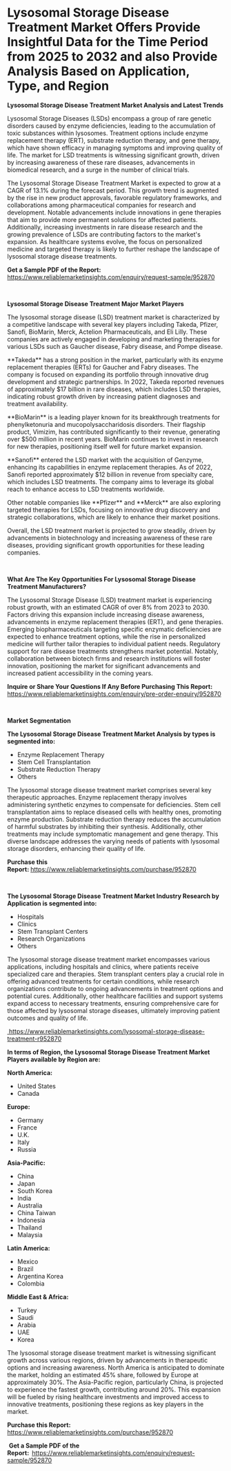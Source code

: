 <p><h1>Lysosomal Storage Disease Treatment Market Offers Provide Insightful Data for the Time Period from 2025 to 2032 and also Provide Analysis Based on Application, Type, and Region</h1></p><p><strong>Lysosomal Storage Disease Treatment Market Analysis and Latest Trends</strong></p>
<p><p>Lysosomal Storage Diseases (LSDs) encompass a group of rare genetic disorders caused by enzyme deficiencies, leading to the accumulation of toxic substances within lysosomes. Treatment options include enzyme replacement therapy (ERT), substrate reduction therapy, and gene therapy, which have shown efficacy in managing symptoms and improving quality of life. The market for LSD treatments is witnessing significant growth, driven by increasing awareness of these rare diseases, advancements in biomedical research, and a surge in the number of clinical trials.</p><p>The Lysosomal Storage Disease Treatment Market is expected to grow at a CAGR of 13.1% during the forecast period. This growth trend is augmented by the rise in new product approvals, favorable regulatory frameworks, and collaborations among pharmaceutical companies for research and development. Notable advancements include innovations in gene therapies that aim to provide more permanent solutions for affected patients. Additionally, increasing investments in rare disease research and the growing prevalence of LSDs are contributing factors to the market's expansion. As healthcare systems evolve, the focus on personalized medicine and targeted therapy is likely to further reshape the landscape of lysosomal storage disease treatments.</p></p>
<p><strong>Get a Sample PDF of the Report:&nbsp;</strong> <a href="https://www.reliablemarketinsights.com/enquiry/request-sample/952870?utm_campaign=2441&utm_medium=2&utm_source=Github&utm_content=ia&utm_term=18042025&utm_id=lysosomal-storage-disease-treatment">https://www.reliablemarketinsights.com/enquiry/request-sample/952870</a></p>
<p>&nbsp;</p>
<p><strong>Lysosomal Storage Disease Treatment Major Market Players</strong></p>
<p><p>The lysosomal storage disease (LSD) treatment market is characterized by a competitive landscape with several key players including Takeda, Pfizer, Sanofi, BioMarin, Merck, Actelion Pharmaceuticals, and Eli Lilly. These companies are actively engaged in developing and marketing therapies for various LSDs such as Gaucher disease, Fabry disease, and Pompe disease.</p><p>**Takeda** has a strong position in the market, particularly with its enzyme replacement therapies (ERTs) for Gaucher and Fabry diseases. The company is focused on expanding its portfolio through innovative drug development and strategic partnerships. In 2022, Takeda reported revenues of approximately $17 billion in rare diseases, which includes LSD therapies, indicating robust growth driven by increasing patient diagnoses and treatment availability.</p><p>**BioMarin** is a leading player known for its breakthrough treatments for phenylketonuria and mucopolysaccharidosis disorders. Their flagship product, Vimizim, has contributed significantly to their revenue, generating over $500 million in recent years. BioMarin continues to invest in research for new therapies, positioning itself well for future market expansion.</p><p>**Sanofi** entered the LSD market with the acquisition of Genzyme, enhancing its capabilities in enzyme replacement therapies. As of 2022, Sanofi reported approximately $12 billion in revenue from specialty care, which includes LSD treatments. The company aims to leverage its global reach to enhance access to LSD treatments worldwide.</p><p>Other notable companies like **Pfizer** and **Merck** are also exploring targeted therapies for LSDs, focusing on innovative drug discovery and strategic collaborations, which are likely to enhance their market positions.</p><p>Overall, the LSD treatment market is projected to grow steadily, driven by advancements in biotechnology and increasing awareness of these rare diseases, providing significant growth opportunities for these leading companies.</p></p>
<p>&nbsp;</p>
<p><strong>What Are The Key Opportunities For Lysosomal Storage Disease Treatment Manufacturers?</strong></p>
<p><p>The Lysosomal Storage Disease (LSD) treatment market is experiencing robust growth, with an estimated CAGR of over 8% from 2023 to 2030. Factors driving this expansion include increasing disease awareness, advancements in enzyme replacement therapies (ERT), and gene therapies. Emerging biopharmaceuticals targeting specific enzymatic deficiencies are expected to enhance treatment options, while the rise in personalized medicine will further tailor therapies to individual patient needs. Regulatory support for rare disease treatments strengthens market potential. Notably, collaboration between biotech firms and research institutions will foster innovation, positioning the market for significant advancements and increased patient accessibility in the coming years.</p></p>
<p><strong>Inquire or Share Your Questions If Any Before Purchasing This Report:</strong> <a href="https://www.reliablemarketinsights.com/enquiry/pre-order-enquiry/952870?utm_campaign=2441&utm_medium=2&utm_source=Github&utm_content=ia&utm_term=18042025&utm_id=lysosomal-storage-disease-treatment">https://www.reliablemarketinsights.com/enquiry/pre-order-enquiry/952870</a></p>
<p>&nbsp;</p>
<p><strong>Market Segmentation</strong></p>
<p><strong>The Lysosomal Storage Disease Treatment Market Analysis by types is segmented into:</strong></p>
<p><ul><li>Enzyme Replacement Therapy</li><li>Stem Cell Transplantation</li><li>Substrate Reduction Therapy</li><li>Others</li></ul></p>
<p><p>The lysosomal storage disease treatment market comprises several key therapeutic approaches. Enzyme replacement therapy involves administering synthetic enzymes to compensate for deficiencies. Stem cell transplantation aims to replace diseased cells with healthy ones, promoting enzyme production. Substrate reduction therapy reduces the accumulation of harmful substrates by inhibiting their synthesis. Additionally, other treatments may include symptomatic management and gene therapy. This diverse landscape addresses the varying needs of patients with lysosomal storage disorders, enhancing their quality of life.</p></p>
<p><strong>Purchase this Report:&nbsp;</strong><a href="https://www.reliablemarketinsights.com/purchase/952870?utm_campaign=2441&utm_medium=2&utm_source=Github&utm_content=ia&utm_term=18042025&utm_id=lysosomal-storage-disease-treatment">https://www.reliablemarketinsights.com/purchase/952870</a></p>
<p>&nbsp;</p>
<p><strong>The Lysosomal Storage Disease Treatment Market Industry Research by Application is segmented into:</strong></p>
<p><ul><li>Hospitals</li><li>Clinics</li><li>Stem Transplant Centers</li><li>Research Organizations</li><li>Others</li></ul></p>
<p><p>The lysosomal storage disease treatment market encompasses various applications, including hospitals and clinics, where patients receive specialized care and therapies. Stem transplant centers play a crucial role in offering advanced treatments for certain conditions, while research organizations contribute to ongoing advancements in treatment options and potential cures. Additionally, other healthcare facilities and support systems expand access to necessary treatments, ensuring comprehensive care for those affected by lysosomal storage diseases, ultimately improving patient outcomes and quality of life.</p></p>
<p><a href="https://www.reliablemarketinsights.com/lysosomal-storage-disease-treatment-r952870?utm_campaign=2441&utm_medium=2&utm_source=Github&utm_content=ia&utm_term=18042025&utm_id=lysosomal-storage-disease-treatment">&nbsp;https://www.reliablemarketinsights.com/lysosomal-storage-disease-treatment-r952870</a></p>
<p><strong>In terms of Region, the Lysosomal Storage Disease Treatment Market Players available by Region are:</strong></p>
<p>
    <p> <strong> North America: </strong>
        <ul>
            <li>United States</li>
            <li>Canada</li>
        </ul>
        </p> 
    <p> <strong> Europe: </strong>
        <ul>
            <li>Germany</li>
            <li>France</li>
            <li>U.K.</li>
            <li>Italy</li>
            <li>Russia</li>
        </ul>
        </p> 
    <p> <strong> Asia-Pacific: </strong>
        <ul>
            <li>China</li>
            <li>Japan</li>
            <li>South Korea</li>
            <li>India</li>
            <li>Australia</li>
            <li>China Taiwan</li>
            <li>Indonesia</li>
            <li>Thailand</li>
            <li>Malaysia</li>
        </ul>
        </p> 
    <p> <strong> Latin America: </strong>
        <ul>
            <li>Mexico</li>
            <li>Brazil</li>
            <li>Argentina Korea</li>
            <li>Colombia</li>
        </ul>
        </p> 
    <p> <strong> Middle East & Africa: </strong>
        <ul>
            <li>Turkey</li>
            <li>Saudi</li>
            <li>Arabia</li>
            <li>UAE</li>
            <li>Korea</li>
        </ul>
    </p>
    </p>
<p><p>The lysosomal storage disease treatment market is witnessing significant growth across various regions, driven by advancements in therapeutic options and increasing awareness. North America is anticipated to dominate the market, holding an estimated 45% share, followed by Europe at approximately 30%. The Asia-Pacific region, particularly China, is projected to experience the fastest growth, contributing around 20%. This expansion will be fueled by rising healthcare investments and improved access to innovative treatments, positioning these regions as key players in the market.</p></p>
<p><strong>Purchase this Report: </strong><a href="https://www.reliablemarketinsights.com/purchase/952870?utm_campaign=2441&utm_medium=2&utm_source=Github&utm_content=ia&utm_term=18042025&utm_id=lysosomal-storage-disease-treatment">https://www.reliablemarketinsights.com/purchase/952870</a></p>
<p>&nbsp;<strong>Get a Sample PDF of the Report:&nbsp;&nbsp;</strong><a href="https://www.reliablemarketinsights.com/enquiry/request-sample/952870?utm_campaign=2441&utm_medium=2&utm_source=Github&utm_content=ia&utm_term=18042025&utm_id=lysosomal-storage-disease-treatment">https://www.reliablemarketinsights.com/enquiry/request-sample/952870</a></p>
<p><strong></strong></p>
<p><p></p><p></p><p></p></p>